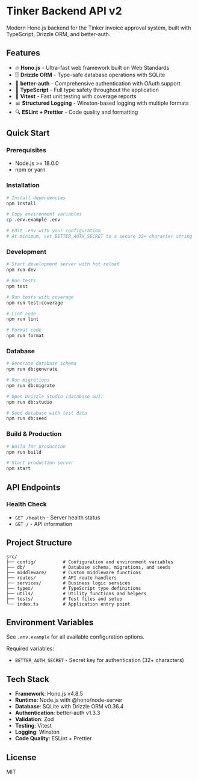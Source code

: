 # Tinker Backend API v2

Modern Hono.js backend for the Tinker invoice approval system, built with TypeScript, Drizzle ORM, and better-auth.

## Features

- 🔥 **Hono.js** - Ultra-fast web framework built on Web Standards
- 🗄️ **Drizzle ORM** - Type-safe database operations with SQLite
- 🔐 **better-auth** - Comprehensive authentication with OAuth support
- 📝 **TypeScript** - Full type safety throughout the application
- 🧪 **Vitest** - Fast unit testing with coverage reports
- 📊 **Structured Logging** - Winston-based logging with multiple formats
- 🔍 **ESLint + Prettier** - Code quality and formatting

## Quick Start

### Prerequisites

- Node.js >= 18.0.0
- npm or yarn

### Installation

```bash
# Install dependencies
npm install

# Copy environment variables
cp .env.example .env

# Edit .env with your configuration
# At minimum, set BETTER_AUTH_SECRET to a secure 32+ character string
```

### Development

```bash
# Start development server with hot reload
npm run dev

# Run tests
npm test

# Run tests with coverage
npm run test:coverage

# Lint code
npm run lint

# Format code
npm run format
```

### Database

```bash
# Generate database schema
npm run db:generate

# Run migrations
npm run db:migrate

# Open Drizzle Studio (database GUI)
npm run db:studio

# Seed database with test data
npm run db:seed
```

### Build & Production

```bash
# Build for production
npm run build

# Start production server
npm start
```

## API Endpoints

### Health Check
- `GET /health` - Server health status
- `GET /` - API information

## Project Structure

```
src/
├── config/          # Configuration and environment variables
├── db/              # Database schema, migrations, and seeds
├── middleware/      # Custom middleware functions
├── routes/          # API route handlers
├── services/        # Business logic services
├── types/           # TypeScript type definitions
├── utils/           # Utility functions and helpers
├── tests/           # Test files and setup
└── index.ts         # Application entry point
```

## Environment Variables

See `.env.example` for all available configuration options.

Required variables:
- `BETTER_AUTH_SECRET` - Secret key for authentication (32+ characters)

## Tech Stack

- **Framework**: Hono.js v4.8.5
- **Runtime**: Node.js with @hono/node-server
- **Database**: SQLite with Drizzle ORM v0.36.4
- **Authentication**: better-auth v1.3.3
- **Validation**: Zod
- **Testing**: Vitest
- **Logging**: Winston
- **Code Quality**: ESLint + Prettier

## License

MIT

